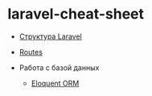 # laravel-cheat-sheet

- [Структура Laravel](Laravel%20structure.md)
- [Routes](Routes.md)

- Работа с базой данных
  - [Eloquent ORM](Eloquent.md)